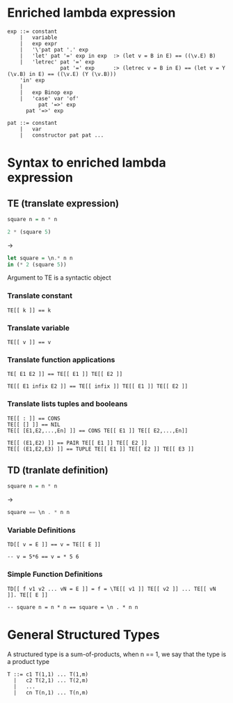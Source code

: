 # Enriched lambda expression

```bnf
exp ::= constant
    |   variable
    |   exp expr
    |   '\'pat pat '.' exp
    |   'let' pat '=' exp in exp  :> (let v = B in E) == ((\v.E) B)
    |   'letrec' pat '=' exp
                 pat '=' exp      :> (letrec v = B in E) == (let v = Y (\v.B) in E) == ((\v.E) (Y (\v.B)))
	'in' exp
    |   
    |   exp Binop exp
    |   'case' var 'of'
          pat '=>' exp
	  pat '=>' exp
	  
pat ::= constant
    |   var
    |   constructor pat pat ...
```

# Syntax to enriched lambda expression

## TE (translate expression)

```haskell
square n = n * n

2 * (square 5)
```

->

```haskell
let square = \n.* n n
in (* 2 (square 5))
```

Argument to TE is a syntactic object

### Translate constant

```
TE[[ k ]] == k
```

### Translate variable

```
TE[[ v ]] == v
```

### Translate function applications

```
TE[ E1 E2 ]] == TE[[ E1 ]] TE[[ E2 ]]

TE[[ E1 infix E2 ]] == TE[[ infix ]] TE[[ E1 ]] TE[[ E2 ]]
```

### Translate lists tuples and booleans

```
TE[[ : ]] == CONS
TE[[ [] ]] == NIL
TE[[ [E1,E2,...,En] ]] == CONS TE[[ E1 ]] TE[[ E2,...,En]]

TE[[ (E1,E2) ]] == PAIR TE[[ E1 ]] TE[[ E2 ]]
TE[[ (E1,E2,E3) ]] == TUPLE TE[[ E1 ]] TE[[ E2 ]] TE[[ E3 ]]
```

## TD (tranlate definition)

```haskell
square n = n * n
```

->

```haskell
square == \n . * n n
```

### Variable Definitions

```
TD[[ v = E ]] == v = TE[[ E ]]

-- v = 5*6 == v = * 5 6
```

### Simple Function Definitions

```
TD[[ f v1 v2 ... vN = E ]] = f = \TE[[ v1 ]] TE[[ v2 ]] ... TE[[ vN ]]. TE[[ E ]]

-- square n = n * n == square = \n . * n n
```

# General Structured Types

A structured type is a sum-of-products, when n == 1, we say that the type is a product type

```bnf
T ::= c1 T(1,1) ... T(1,m)
  |   c2 T(2,1) ... T(2,m)
  |   ...
  |   cn T(n,1) ... T(n,m)
```

